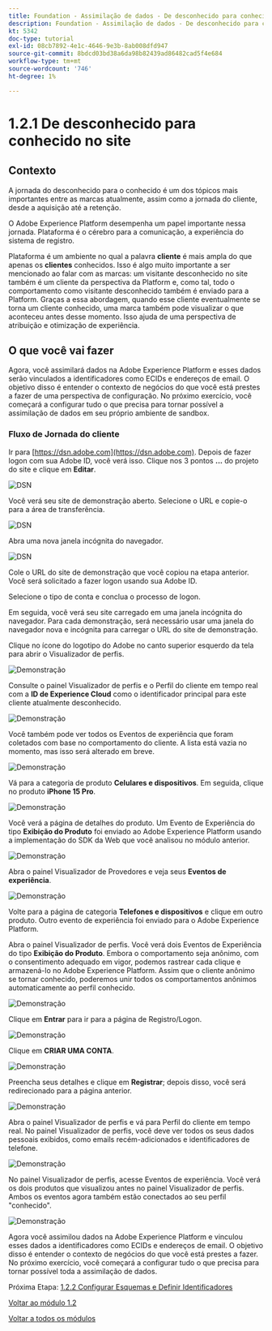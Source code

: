```yaml
---
title: Foundation - Assimilação de dados - De desconhecido para conhecido no site
description: Foundation - Assimilação de dados - De desconhecido para conhecido no site
kt: 5342
doc-type: tutorial
exl-id: 08cb7892-4e1c-4646-9e3b-8ab008dfd947
source-git-commit: 8bdcd03bd38a6da98b82439ad86482cad5f4e684
workflow-type: tm+mt
source-wordcount: '746'
ht-degree: 1%

---
```


# 1.2.1 De desconhecido para conhecido no site

## Contexto

A jornada do desconhecido para o conhecido é um dos tópicos mais importantes entre as marcas atualmente, assim como a jornada do cliente, desde a aquisição até a retenção.

O Adobe Experience Platform desempenha um papel importante nessa jornada. Plataforma é o cérebro para a comunicação, a experiência do sistema de registro.

Plataforma é um ambiente no qual a palavra **cliente** é mais ampla do que apenas os **clientes** conhecidos. Isso é algo muito importante a ser mencionado ao falar com as marcas: um visitante desconhecido no site também é um cliente da perspectiva da Platform e, como tal, todo o comportamento como visitante desconhecido também é enviado para a Platform. Graças a essa abordagem, quando esse cliente eventualmente se torna um cliente conhecido, uma marca também pode visualizar o que aconteceu antes desse momento. Isso ajuda de uma perspectiva de atribuição e otimização de experiência.

## O que você vai fazer

Agora, você assimilará dados na Adobe Experience Platform e esses dados serão vinculados a identificadores como ECIDs e endereços de email. O objetivo disso é entender o contexto de negócios do que você está prestes a fazer de uma perspectiva de configuração. No próximo exercício, você começará a configurar tudo o que precisa para tornar possível a assimilação de dados em seu próprio ambiente de sandbox.

### Fluxo de Jornada do cliente

Ir para [https://dsn.adobe.com](https://dsn.adobe.com). Depois de fazer logon com sua Adobe ID, você verá isso. Clique nos 3 pontos **...** do projeto do site e clique em **Editar**.

![DSN](./../../gettingstarted/gettingstarted/images/web8.png)

Você verá seu site de demonstração aberto. Selecione o URL e copie-o para a área de transferência.

![DSN](./../../gettingstarted/gettingstarted/images/web3.png)

Abra uma nova janela incógnita do navegador.

![DSN](./../../gettingstarted/gettingstarted/images/web4.png)

Cole o URL do site de demonstração que você copiou na etapa anterior. Você será solicitado a fazer logon usando sua Adobe ID.

Selecione o tipo de conta e conclua o processo de logon.

Em seguida, você verá seu site carregado em uma janela incógnita do navegador. Para cada demonstração, será necessário usar uma janela do navegador nova e incógnita para carregar o URL do site de demonstração.

Clique no ícone do logotipo do Adobe no canto superior esquerdo da tela para abrir o Visualizador de perfis.

![Demonstração](./images/pv1.png)

Consulte o painel Visualizador de perfis e o Perfil do cliente em tempo real com a **ID de Experience Cloud** como o identificador principal para este cliente atualmente desconhecido.

![Demonstração](./images/pv2.png)

Você também pode ver todos os Eventos de experiência que foram coletados com base no comportamento do cliente. A lista está vazia no momento, mas isso será alterado em breve.

![Demonstração](./images/pv3.png)

Vá para a categoria de produto **Celulares e dispositivos**. Em seguida, clique no produto **iPhone 15 Pro**.

![Demonstração](./images/pv4.png)

Você verá a página de detalhes do produto. Um Evento de Experiência do tipo **Exibição do Produto** foi enviado ao Adobe Experience Platform usando a implementação do SDK da Web que você analisou no módulo anterior.

![Demonstração](./images/pv5.png)

Abra o painel Visualizador de Provedores e veja seus **Eventos de experiência**.

![Demonstração](./images/pv6.png)

Volte para a página de categoria **Telefones e dispositivos** e clique em outro produto. Outro evento de experiência foi enviado para o Adobe Experience Platform.

Abra o painel Visualizador de perfis. Você verá dois Eventos de Experiência do tipo **Exibição do Produto**. Embora o comportamento seja anônimo, com o consentimento adequado em vigor, podemos rastrear cada clique e armazená-lo no Adobe Experience Platform. Assim que o cliente anônimo se tornar conhecido, poderemos unir todos os comportamentos anônimos automaticamente ao perfil conhecido.

![Demonstração](./images/pv7.png)

Clique em **Entrar** para ir para a página de Registro/Logon.

![Demonstração](./images/pv8.png)

Clique em **CRIAR UMA CONTA**.

![Demonstração](./images/pv9.png)

Preencha seus detalhes e clique em **Registrar**; depois disso, você será redirecionado para a página anterior.

![Demonstração](./images/pv10.png)

Abra o painel Visualizador de perfis e vá para Perfil do cliente em tempo real. No painel Visualizador de perfis, você deve ver todos os seus dados pessoais exibidos, como emails recém-adicionados e identificadores de telefone.

![Demonstração](./images/pv11.png)

No painel Visualizador de perfis, acesse Eventos de experiência. Você verá os dois produtos que visualizou antes no painel Visualizador de perfis. Ambos os eventos agora também estão conectados ao seu perfil &quot;conhecido&quot;.

![Demonstração](./images/pv12.png)

Agora você assimilou dados na Adobe Experience Platform e vinculou esses dados a identificadores como ECIDs e endereços de email. O objetivo disso é entender o contexto de negócios do que você está prestes a fazer. No próximo exercício, você começará a configurar tudo o que precisa para tornar possível toda a assimilação de dados.

Próxima Etapa: [1.2.2 Configurar Esquemas e Definir Identificadores](./ex2.md)

[Voltar ao módulo 1.2](./data-ingestion.md)

[Voltar a todos os módulos](../../../overview.md)
